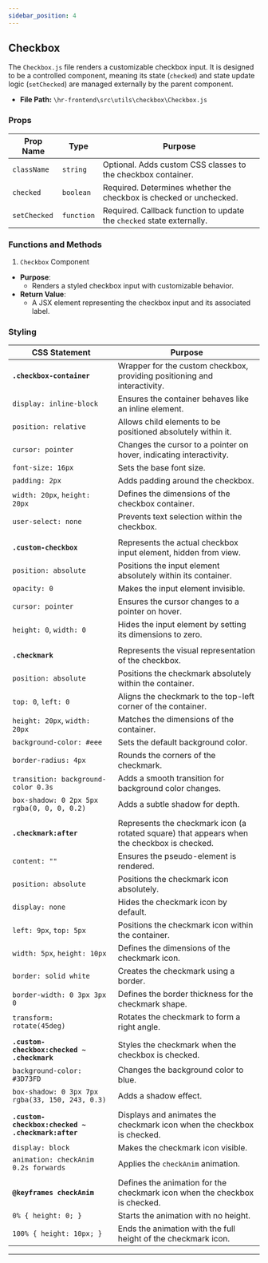 ```yaml
---
sidebar_position: 4
---
```


## Checkbox

The `Checkbox.js` file renders a customizable checkbox input. It is designed to be a controlled component, meaning its state (`checked`) and state update logic (`setChecked`) are managed externally by the parent component. 

- **File Path:** `\hr-frontend\src\utils\checkbox\Checkbox.js`

### Props
| Prop Name   | Type       | Purpose                                                                 |
|-------------|------------|-------------------------------------------------------------------------|
| `className` | `string`   | Optional. Adds custom CSS classes to the checkbox container.           |
| `checked`   | `boolean`  | Required. Determines whether the checkbox is checked or unchecked.     |
| `setChecked`| `function` | Required. Callback function to update the `checked` state externally.  |


### Functions and Methods
1. `Checkbox` Component
- **Purpose**:
    - Renders a styled checkbox input with customizable behavior.
- **Return Value**:
  - A JSX element representing the checkbox input and its associated label.

### Styling
| CSS Statement | Purpose |
|--------------|---------|
|**`.checkbox-container`**|Wrapper for the custom checkbox, providing positioning and interactivity.|
|`display: inline-block`|Ensures the container behaves like an inline element.|
|`position: relative`|Allows child elements to be positioned absolutely within it.|
|`cursor: pointer`|Changes the cursor to a pointer on hover, indicating interactivity.|
|`font-size: 16px`|Sets the base font size.|
|`padding: 2px`|Adds padding around the checkbox.|
|`width: 20px`, `height: 20px`|Defines the dimensions of the checkbox container.|
|`user-select: none`|Prevents text selection within the checkbox.|
|||
|**`.custom-checkbox`**|Represents the actual checkbox input element, hidden from view.|
|`position: absolute`|Positions the input element absolutely within its container.
|`opacity: 0`|Makes the input element invisible.
|`cursor: pointer`|Ensures the cursor changes to a pointer on hover.
|`height: 0`, `width: 0`|Hides the input element by setting its dimensions to zero.
|||
|**`.checkmark`**|Represents the visual representation of the checkbox.|
|`position: absolute`|Positions the checkmark absolutely within the container.
|`top: 0`, `left: 0`|Aligns the checkmark to the top-left corner of the container.
|`height: 20px`, `width: 20px`|Matches the dimensions of the container.
|`background-color: #eee`|Sets the default background color.
|`border-radius: 4px`|Rounds the corners of the checkmark.
|`transition: background-color 0.3s`|Adds a smooth transition for background color changes.
|`box-shadow: 0 2px 5px rgba(0, 0, 0, 0.2)`|Adds a subtle shadow for depth.
|||
|**`.checkmark:after`**|Represents the checkmark icon (a rotated square) that appears when the checkbox is checked.|
|`content: ""`|Ensures the pseudo-element is rendered.
|`position: absolute`|Positions the checkmark icon absolutely.
|`display: none`|Hides the checkmark icon by default.
|`left: 9px`, `top: 5px`|Positions the checkmark icon within the container.
|`width: 5px`, `height: 10px`|Defines the dimensions of the checkmark icon.
|`border: solid white`|Creates the checkmark using a border.
|`border-width: 0 3px 3px 0`|Defines the border thickness for the checkmark shape.
|`transform: rotate(45deg)`|Rotates the checkmark to form a right angle.
|||
|**`.custom-checkbox:checked ~ .checkmark`**|Styles the checkmark when the checkbox is checked.|
|`background-color: #3D73FD`|Changes the background color to blue.
|`box-shadow: 0 3px 7px rgba(33, 150, 243, 0.3)`|Adds a shadow effect.
|||
|**`.custom-checkbox:checked ~ .checkmark:after`**|Displays and animates the checkmark icon when the checkbox is checked.|
|`display: block`|Makes the checkmark icon visible.
|`animation: checkAnim 0.2s forwards`|Applies the `checkAnim` animation.
|||
|**`@keyframes checkAnim`**|Defines the animation for the checkmark icon when the checkbox is checked.|
|`0% { height: 0; }`|Starts the animation with no height.
|`100% { height: 10px; }`|Ends the animation with the full height of the checkmark icon.

---
